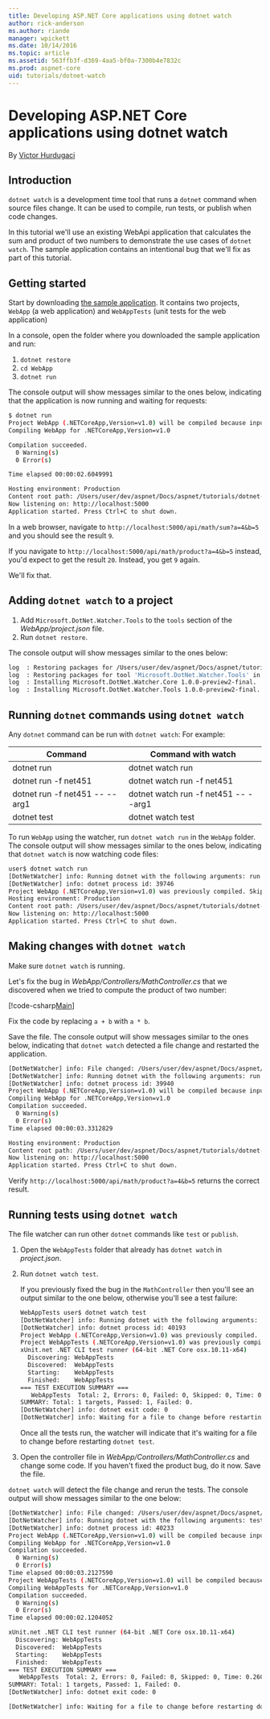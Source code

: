```yaml
---
title: Developing ASP.NET Core applications using dotnet watch
author: rick-anderson
ms.author: riande
manager: wpickett
ms.date: 10/14/2016
ms.topic: article
ms.assetid: 563ffb3f-d369-4aa5-bf0a-7300b4e7832c
ms.prod: aspnet-core
uid: tutorials/dotnet-watch
---
```

# Developing ASP.NET Core applications using dotnet watch

<a name=dotnet-watch></a>

By [Victor Hurdugaci](https://twitter.com/victorhurdugaci)

## Introduction

`dotnet watch` is a development time tool that runs a `dotnet` command when source files change. It can be used to compile, run tests, or publish when code changes.

In this tutorial we'll use an existing WebApi application that calculates the sum and product of two numbers to demonstrate the use cases of `dotnet watch`. The sample application contains an intentional bug that we'll fix as part of this tutorial.

## Getting started

Start by downloading [the sample application](https://github.com/aspnet/Docs/tree/master/aspnetcore/tutorials/dotnet-watch/sample). It contains two projects, `WebApp` (a web application) and `WebAppTests` (unit tests for the web application)

In a console, open the folder where you downloaded the sample application and run:

1. `dotnet restore`
2. `cd WebApp`
3. `dotnet run`

The console output will show messages similar to the ones below, indicating that the application is now running and waiting for requests:

````bash
$ dotnet run
Project WebApp (.NETCoreApp,Version=v1.0) will be compiled because inputs were modified
Compiling WebApp for .NETCoreApp,Version=v1.0

Compilation succeeded.
  0 Warning(s)
  0 Error(s)

Time elapsed 00:00:02.6049991

Hosting environment: Production
Content root path: /Users/user/dev/aspnet/Docs/aspnet/tutorials/dotnet-watch/sample/WebApp
Now listening on: http://localhost:5000
Application started. Press Ctrl+C to shut down.
````

In a web browser, navigate to `http://localhost:5000/api/math/sum?a=4&b=5` and you should see the result `9`.

If you navigate to `http://localhost:5000/api/math/product?a=4&b=5` instead, you'd expect to get the result `20`. Instead, you get `9` again.

We'll fix that.

## Adding `dotnet watch` to a project

1. Add `Microsoft.DotNet.Watcher.Tools` to the `tools` section of the *WebApp/project.json* file.
2. Run `dotnet restore`.

The console output will show messages similar to the ones below:

````bash
log  : Restoring packages for /Users/user/dev/aspnet/Docs/aspnet/tutorials/dotnet-watch/sample/WebApp/project.json...
log  : Restoring packages for tool 'Microsoft.DotNet.Watcher.Tools' in /Users/user/dev/aspnet/Docs/aspnet/tutorials/dotnet-watch/sample/WebApp/project.json...
log  : Installing Microsoft.DotNet.Watcher.Core 1.0.0-preview2-final.
log  : Installing Microsoft.DotNet.Watcher.Tools 1.0.0-preview2-final.
````

## Running `dotnet` commands using `dotnet watch`

Any `dotnet` command can be run with  `dotnet watch`:  For example:

<!--     Command  Command with watch  dotnet run  dotnet watch run  dotnet run -f net451  dotnet watch run -f net451  dotnet run -f net451 -- --arg1  dotnet watch run -f net451 -- --arg1  dotnet test  dotnet watch test -->

| Command | Command with watch |
| ---- | ----- |
| dotnet run  | dotnet watch run |
| dotnet run -f net451 | dotnet watch run -f net451 |
| dotnet run -f net451 -- --arg1 | dotnet watch run -f net451 -- --arg1 |
| dotnet test | dotnet watch test |

To run `WebApp` using the watcher, run `dotnet watch run` in the `WebApp` folder. The console output will show messages similar to the ones below, indicating that `dotnet watch` is now watching code files:

````bash
user$ dotnet watch run
[DotNetWatcher] info: Running dotnet with the following arguments: run
[DotNetWatcher] info: dotnet process id: 39746
Project WebApp (.NETCoreApp,Version=v1.0) was previously compiled. Skipping compilation.
Hosting environment: Production
Content root path: /Users/user/dev/aspnet/Docs/aspnet/tutorials/dotnet-watch/sample/WebApp
Now listening on: http://localhost:5000
Application started. Press Ctrl+C to shut down.
````

## Making changes with `dotnet watch`

Make sure `dotnet watch` is running.

Let's fix the bug in *WebApp/Controllers/MathController.cs* that we discovered when we tried to compute the product of two number:

[!code-csharp[Main](dotnet-watch/sample/WebApp/Controllers/MathController.cs?range=12-17&highlight=5)]

Fix the code by replacing `a + b` with `a * b`.

Save the file. The console output will show messages similar to the ones below, indicating that `dotnet watch` detected a file change and restarted the application.

````bash
[DotNetWatcher] info: File changed: /Users/user/dev/aspnet/Docs/aspnet/tutorials/dotnet-watch/sample/WebApp/Controllers/MathController.cs
[DotNetWatcher] info: Running dotnet with the following arguments: run
[DotNetWatcher] info: dotnet process id: 39940
Project WebApp (.NETCoreApp,Version=v1.0) will be compiled because inputs were modified
Compiling WebApp for .NETCoreApp,Version=v1.0
Compilation succeeded.
  0 Warning(s)
  0 Error(s)
Time elapsed 00:00:03.3312829

Hosting environment: Production
Content root path: /Users/user/dev/aspnet/Docs/aspnet/tutorials/dotnet-watch/sample/WebApp
Now listening on: http://localhost:5000
Application started. Press Ctrl+C to shut down.
````

Verify `http://localhost:5000/api/math/product?a=4&b=5` returns the correct result.

## Running tests using `dotnet watch`

The file watcher can run other `dotnet` commands like `test` or `publish`.

1. Open the `WebAppTests` folder that already has `dotnet watch` in *project.json*.

2. Run `dotnet watch test`.

    If you previously fixed the bug in the `MathController` then you'll see an output similar to the one below, otherwise you'll see a test failure:
    
    ````bash
    WebAppTests user$ dotnet watch test
    [DotNetWatcher] info: Running dotnet with the following arguments: test
    [DotNetWatcher] info: dotnet process id: 40193
    Project WebApp (.NETCoreApp,Version=v1.0) was previously compiled. Skipping compilation.
    Project WebAppTests (.NETCoreApp,Version=v1.0) was previously compiled. Skipping compilation.
    xUnit.net .NET CLI test runner (64-bit .NET Core osx.10.11-x64)
      Discovering: WebAppTests
      Discovered:  WebAppTests
      Starting:    WebAppTests
      Finished:    WebAppTests
    === TEST EXECUTION SUMMARY ===
       WebAppTests  Total: 2, Errors: 0, Failed: 0, Skipped: 0, Time: 0.259s
    SUMMARY: Total: 1 targets, Passed: 1, Failed: 0.
    [DotNetWatcher] info: dotnet exit code: 0
    [DotNetWatcher] info: Waiting for a file to change before restarting dotnet...
    ````
    
    Once all the tests run, the watcher will indicate that it's waiting for a file to change before restarting `dotnet test`.

3. Open the controller file in *WebApp/Controllers/MathController.cs* and change some code. If you haven't fixed the product bug, do it now. Save the file.

`dotnet watch` will detect the file change and rerun the tests. The console output will show messages similar to the one below:

````bash
[DotNetWatcher] info: File changed: /Users/user/dev/aspnet/Docs/aspnet/tutorials/dotnet-watch/sample/WebApp/Controllers/MathController.cs
[DotNetWatcher] info: Running dotnet with the following arguments: test
[DotNetWatcher] info: dotnet process id: 40233
Project WebApp (.NETCoreApp,Version=v1.0) will be compiled because inputs were modified
Compiling WebApp for .NETCoreApp,Version=v1.0
Compilation succeeded.
  0 Warning(s)
  0 Error(s)
Time elapsed 00:00:03.2127590
Project WebAppTests (.NETCoreApp,Version=v1.0) will be compiled because dependencies changed
Compiling WebAppTests for .NETCoreApp,Version=v1.0
Compilation succeeded.
  0 Warning(s)
  0 Error(s)
Time elapsed 00:00:02.1204052

xUnit.net .NET CLI test runner (64-bit .NET Core osx.10.11-x64)
  Discovering: WebAppTests
  Discovered:  WebAppTests
  Starting:    WebAppTests
  Finished:    WebAppTests
=== TEST EXECUTION SUMMARY ===
   WebAppTests  Total: 2, Errors: 0, Failed: 0, Skipped: 0, Time: 0.260s
SUMMARY: Total: 1 targets, Passed: 1, Failed: 0.
[DotNetWatcher] info: dotnet exit code: 0

[DotNetWatcher] info: Waiting for a file to change before restarting dotnet...
````
